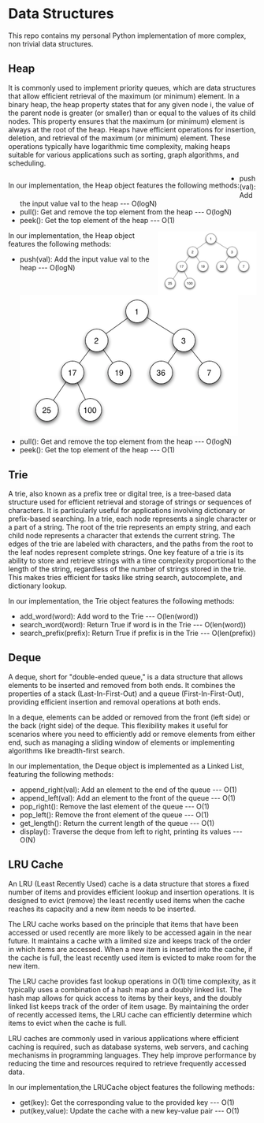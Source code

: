 # Data Structures
This repo contains my personal Python implementation of more complex, non trivial data structures.

## Heap
It is commonly used to implement priority queues, which are data structures that allow efficient retrieval of the maximum (or minimum) element.
In a binary heap, the heap property states that for any given node i, the value of the parent node is greater (or smaller) than or equal to the values of its child nodes. This property ensures that the maximum (or minimum) element is always at the root of the heap.
Heaps have efficient operations for insertion, deletion, and retrieval of the maximum (or minimum) element. These operations typically have logarithmic time complexity, making heaps suitable for various applications such as sorting, graph algorithms, and scheduling.


<div>
  <p style="float: left;">
    In our implementation, the Heap object features the following methods:  

- push(val): Add the input value val to the heap --- O(logN)                    
- pull(): Get and remove the top element from the heap --- O(logN)
- peek(): Get the top element of the heap --- O(1)
  </p>
  <img src="Images/heap.png" alt="Image" width="200" style="float: right;">
</div>



In our implementation, the Heap object features the following methods:  

- push(val): Add the input value val to the heap --- O(logN)                        ![Alt Text](Images/heap.png)
- pull(): Get and remove the top element from the heap --- O(logN)
- peek(): Get the top element of the heap --- O(1)


## Trie
A trie, also known as a prefix tree or digital tree, is a tree-based data structure used for efficient retrieval and storage of strings or sequences of characters. It is particularly useful for applications involving dictionary or prefix-based searching.
In a trie, each node represents a single character or a part of a string. The root of the trie represents an empty string, and each child node represents a character that extends the current string. The edges of the trie are labeled with characters, and the paths from the root to the leaf nodes represent complete strings.
One key feature of a trie is its ability to store and retrieve strings with a time complexity proportional to the length of the string, regardless of the number of strings stored in the trie. This makes tries efficient for tasks like string search, autocomplete, and dictionary lookup.

In our implementation, the Trie object features the following methods:

- add_word(word): Add word to the Trie --- O(len(word))
- search_word(word): Return True if word is in the Trie --- O(len(word))
- search_prefix(prefix): Return True if prefix is in the Trie --- O(len(prefix))


## Deque

A deque, short for "double-ended queue," is a data structure that allows elements to be inserted and removed from both ends. It combines the properties of a stack (Last-In-First-Out) and a queue (First-In-First-Out), providing efficient insertion and removal operations at both ends.

In a deque, elements can be added or removed from the front (left side) or the back (right side) of the deque. This flexibility makes it useful for scenarios where you need to efficiently add or remove elements from either end, such as managing a sliding window of elements or implementing algorithms like breadth-first search.

In our implementation, the Deque object is implemented as a Linked List, featuring the following methods:

- append_right(val): Add an element to the end of the queue --- O(1)
- append_left(val): Add an element to the front of the queue --- O(1)
- pop_right(): Remove the last element of the queue --- O(1)
- pop_left(): Remove the front element of the queue --- O(1)
- get_length(): Return the current length of the queue --- O(1)
- display(): Traverse the deque from left to right, printing its values --- O(N)


## LRU Cache

An LRU (Least Recently Used) cache is a data structure that stores a fixed number of items and provides efficient lookup and insertion operations. It is designed to evict (remove) the least recently used items when the cache reaches its capacity and a new item needs to be inserted.

The LRU cache works based on the principle that items that have been accessed or used recently are more likely to be accessed again in the near future. It maintains a cache with a limited size and keeps track of the order in which items are accessed. When a new item is inserted into the cache, if the cache is full, the least recently used item is evicted to make room for the new item.

The LRU cache provides fast lookup operations in O(1) time complexity, as it typically uses a combination of a hash map and a doubly linked list. The hash map allows for quick access to items by their keys, and the doubly linked list keeps track of the order of item usage. By maintaining the order of recently accessed items, the LRU cache can efficiently determine which items to evict when the cache is full.

LRU caches are commonly used in various applications where efficient caching is required, such as database systems, web servers, and caching mechanisms in programming languages. They help improve performance by reducing the time and resources required to retrieve frequently accessed data.

In our implementation,the LRUCache object features the following methods:

- get(key): Get the corresponding value to the provided key --- O(1)
- put(key,value): Update the cache with a new key-value pair --- O(1)



